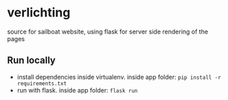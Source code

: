 # verlichting
source for sailboat website, using flask for server side rendering of the pages

## Run locally
- install dependencies inside virtualenv. inside app folder: `pip install -r requirements.txt`
- run with flask. inside app folder: `flask run`
